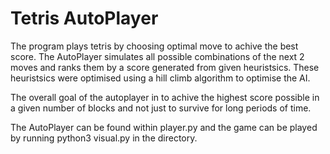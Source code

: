 # Tetris AutoPlayer

The program plays tetris by choosing optimal move to achive the best score. The AutoPlayer simulates all possible combinations of the next 2 moves and ranks them by a score generated from given heuristsics. These heuristsics were optimised using a hill climb algorithm to optimise the AI.

The overall goal of the autoplayer in to achive the highest score possible in a given number of blocks and not just to survive for long periods of time.

The AutoPlayer can be found within player.py and the game can be played by running python3 visual.py in the directory.
